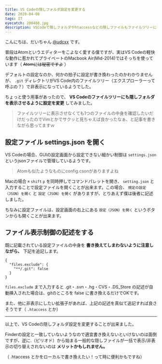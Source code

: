 ```yaml
---
title: VS Codeの隠しフォルダ設定を変更する
date: 2020-04-08
tags: IT
eyecatch: 200408.jpg
description: VSCodeで隠しフォルダやhtaccessなどの隠しファイルもファイルツリーに表示されるように設定する方法
---
```


こんにちは、だいちゃん [@udcxx](https://twitter.com/udc_xx) です。

普段はAtomというエディターをこよなく愛する僕ですが、実はVS Codeの軽快な動作に惹かれてプライベートのMacbook Air(Mid-2014)ではそっちを使っています（ ~~Atomには秘密ですよ~~ ）

デフォルトの設定なのか、何かの拍子に設定が書き換わったのかわかりませんが、 `.git` ディレクトリがVS Code内のファイルツリー（エクスプローラーって呼ぶの？）で非表示になっているようでした。

ちょっと使う用事があったので、 **VS Codeのファイルツリーにも隠しフォルダを表示させるように設定を変更** してみました。

> ファイルツリーに表示させなくても1つのファイルの中身を確認したいだけだったのでVimとかでサクッと見ちゃえば良かったなぁ、と記事を書きながら思ってますｗ

## 設定ファイル settings.json を開く

VS Codeの場合、GUIの設定画面から設定できない細かい制御は `settings.json` というjsonファイルで管理しているようです。

> Atomも似たようなものにconfig.csonがありますよね

Macの場合 `⌘` `shift` `p` を同時押しでコマンドパレットを開き、 `setting.json` と入力することで設定ファイルを開くことが出来ます。この場合、 `規定の設定（JSON）を開く` と `設定（JSON）を開く` がありますが、とりあえず僕は後者に記述しました。

ちなみに設定ファイルは、設定画面の右上にある `設定（JSON）を開く` というボタンからも開くことが出来ます。

## ファイル表示制御の記述をする

既に記載されている設定ファイルの中身を **書き換えてしまわないように注意しながら、** 下記を追記します。

```
{
  "files.exclude": {
    "**/.git": false
  }
}
```

`files.exclude` まで入力すると .git・.svn・.hg・CVS・.DS_Store の記述が自動挿入された場合は、gitのところを false に書き換えるだけでOKです。

また、他に非表示にしたい拡張子があれば、上記の記述を真似て追記すれば良さそうです（ `.htaccess` とか）

-----

以上で、VS Codeの隠しフォルダ設定を変更することが出来ました。

Finderの設定と一致していないようなので適宜書き換えないといけないのは面倒ですが、逆に.（ピリオド）から始まる一般的な隠しファイルが一括で表示/非表示の切り替えされないのは **メリットかもしれません。**

（ .htaccess とかをローカルで書き換えたい！って時に便利かもですね）
